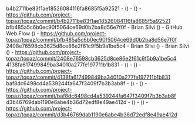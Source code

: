 b4b2711be83f1ae18526084116fa8685f5a92521 -  () -  () - https://github.com/project-topaz/topaz/commit/b4b2711be83f1ae18526084116fa8685f5a92521
bfb485a5c6b0ec90f5064ce69d0b2ba8d56e7f0f - Brian Silvi () - GitHub Web Flow () - https://github.com/project-topaz/topaz/commit/bfb485a5c6b0ec90f5064ce69d0b2ba8d56e7f0f
2408e76598cb3625d8ce86e2f61c9f5b9a1be5c4 - Brian Silvi () - Brian Silvi () - https://github.com/project-topaz/topaz/commit/2408e76598cb3625d8ce86e2f61c9f5b9a1be5c4
4138fa617499849ba34010a277fe197711b1b831 -  () -  () - https://github.com/project-topaz/topaz/commit/4138fa617499849ba34010a277fe197711b1b831
baf8dc6498cd4a539244fa647f3409f7b3b3ab8f -  () -  () - https://github.com/project-topaz/topaz/commit/baf8dc6498cd4a539244fa647f3409f7b3b3ab8f
d3b46769dab1190e6abe4b36d72edf8e49ae412d -  () -  () - https://github.com/project-topaz/topaz/commit/d3b46769dab1190e6abe4b36d72edf8e49ae412d
